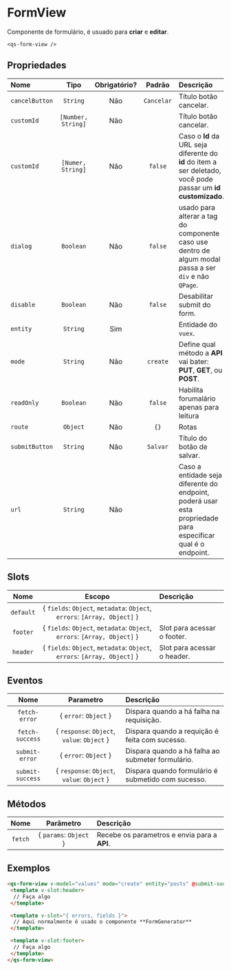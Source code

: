 # FormView

Componente de formulário, é usuado para **criar** e **editar**.
```
<qs-form-view />
```

## Propriedades

| Nome | Tipo | Obrigatório? | Padrão | Descrição |
|:-|:-:|:-:|:-:|:-|
| `cancelButton` | `String` | Não | `Cancelar` | Título botão cancelar. |
| `customId` | `[Number, String]` | Não | | Título botão cancelar. |
| `customId` | `[Numer, String]` | Não | `false` | Caso o **Id** da URL seja diferente do **id** do item a ser deletado, você pode passar um **id customizado**. |
| `dialog` | `Boolean` | Não | `false` | usado para alterar a tag do componente caso use dentro de algum modal passa a ser `div` e não `QPage`. |
| `disable` | `Boolean` | Não | `false` | Desabilitar submit do form. |
| `entity` | `String` | Sim | | Entidade do `vuex`. |
| `mode` | `String` | Não | `create` | Define qual método a **API** vai bater: **PUT**, **GET**, ou **POST**. |
| `readOnly` | `Boolean` | Não | `false` | Habilita forumalário apenas para leitura |
| `route` | `Object` | Não | `{}` | Rotas |
| `submitButton` | `String` | Não | `Salvar` | Título do botão de salvar. |
| `url` | `String` | Não |  | Caso a entidade seja diferente do endpoint, poderá usar esta propriedade para especificar qual é o endpoint. |

## Slots

| Nome | Escopo | Descrição |
|:-:|:-:|:-|
| `default` | { `fields`: `Object`, `metadata`: `Object`, `errors`: `[Array, Object]` } | |
| `footer` | { `fields`: `Object`, `metadata`: `Object`, `errors`: `[Array, Object]` } | Slot para acessar o footer. |
| `header` | { `fields`: `Object`, `metadata`: `Object`, `errors`: `[Array, Object]` } | Slot para acessar o header. |

## Eventos
| Nome | Parametro | Descrição |
|:-:|:-:|:-|
| `fetch-error` | { `error`: `Object` } | Dispara quando a há falha na requisição. |
| `fetch-success` | { `response`: `Object`, `value`: `Object` } | Dispara quando a requição é feita com sucesso. |
| `submit-error` | { `error`: `Object` } | Dispara quando a há falha ao submeter formulário. |
| `submit-success` | { `response`: `Object`, `value`: `Object` } | Dispara quando formulário é submetido com sucesso. |

## Métodos

| Nome | Parâmetro | Descrição |
|:-:|:-:|:-|
| `fetch` | { `params`: `Object` } | Recebe os parametros e envia para a **API**. |

## Exemplos

```html
<qs-form-view v-model="values" mode="create" entity="posts" @submit-success="__FAÇA_ALGO__">
 <template v-slot:header>
  // Faça algo
 </template>

 <template v-slot="{ errors, fields }">
  // Aqui normalmente é usado o componente **FormGenerator**
 </template>

 <template v-slot:footer>
  // Faça algo
 </template>
</qs-form-view>
```